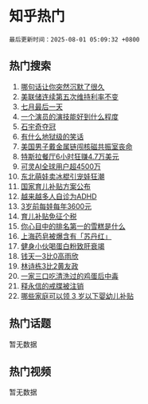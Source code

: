 # 知乎热门

`最后更新时间：2025-08-01 05:09:32 +0800`

## 热门搜索

1. [哪句话让你突然沉默了很久](https://www.zhihu.com/search?q=%E5%93%AA%E5%8F%A5%E8%AF%9D%E8%AE%A9%E4%BD%A0%E7%AA%81%E7%84%B6%E6%B2%89%E9%BB%98%E4%BA%86%E5%BE%88%E4%B9%85)
1. [美联储连续第五次维持利率不变](https://www.zhihu.com/search?q=%E7%BE%8E%E8%81%94%E5%82%A8%E8%BF%9E%E7%BB%AD%E7%AC%AC%E4%BA%94%E6%AC%A1%E7%BB%B4%E6%8C%81%E5%88%A9%E7%8E%87%E4%B8%8D%E5%8F%98)
1. [七月最后一天](https://www.zhihu.com/search?q=%E4%B8%83%E6%9C%88%E6%9C%80%E5%90%8E%E4%B8%80%E5%A4%A9)
1. [一个演员的演技能好到什么程度](https://www.zhihu.com/search?q=%E4%B8%80%E4%B8%AA%E6%BC%94%E5%91%98%E7%9A%84%E6%BC%94%E6%8A%80%E8%83%BD%E5%A5%BD%E5%88%B0%E4%BB%80%E4%B9%88%E7%A8%8B%E5%BA%A6)
1. [石宇奇夺冠](https://www.zhihu.com/search?q=%E7%9F%B3%E5%AE%87%E5%A5%87%E5%A4%BA%E5%86%A0)
1. [有什么地狱级的笑话](https://www.zhihu.com/search?q=%E6%9C%89%E4%BB%80%E4%B9%88%E5%9C%B0%E7%8B%B1%E7%BA%A7%E7%9A%84%E7%AC%91%E8%AF%9D)
1. [美国男子戴金属链闯核磁共振室丧命](https://www.zhihu.com/search?q=%E7%BE%8E%E5%9B%BD%E7%94%B7%E5%AD%90%E6%88%B4%E9%87%91%E5%B1%9E%E9%93%BE%E9%97%AF%E6%A0%B8%E7%A3%81%E5%85%B1%E6%8C%AF%E5%AE%A4%E4%B8%A7%E5%91%BD)
1. [特斯拉餐厅6小时狂赚4.7万美元](https://www.zhihu.com/search?q=%E7%89%B9%E6%96%AF%E6%8B%89%E9%A4%90%E5%8E%856%E5%B0%8F%E6%97%B6%E7%8B%82%E8%B5%9A4.7%E4%B8%87%E7%BE%8E%E5%85%83)
1. [可灵AI全球用户超4500万](https://www.zhihu.com/search?q=%E5%8F%AF%E7%81%B5AI%E5%85%A8%E7%90%83%E7%94%A8%E6%88%B7%E8%B6%854500%E4%B8%87)
1. [东北萌娃卖冰棍引宠娃狂潮](https://www.zhihu.com/search?q=%E4%B8%9C%E5%8C%97%E8%90%8C%E5%A8%83%E5%8D%96%E5%86%B0%E6%A3%8D%E5%BC%95%E5%AE%A0%E5%A8%83%E7%8B%82%E6%BD%AE)
1. [国家育儿补贴方案公布](https://www.zhihu.com/search?q=%E5%9B%BD%E5%AE%B6%E8%82%B2%E5%84%BF%E8%A1%A5%E8%B4%B4%E6%96%B9%E6%A1%88%E5%85%AC%E5%B8%83)
1. [越来越多人自诊为ADHD](https://www.zhihu.com/search?q=%E8%B6%8A%E6%9D%A5%E8%B6%8A%E5%A4%9A%E4%BA%BA%E8%87%AA%E8%AF%8A%E4%B8%BAADHD)
1. [3岁前每娃每年3600元](https://www.zhihu.com/search?q=3%E5%B2%81%E5%89%8D%E6%AF%8F%E5%A8%83%E6%AF%8F%E5%B9%B43600%E5%85%83)
1. [育儿补贴免征个税](https://www.zhihu.com/search?q=%E8%82%B2%E5%84%BF%E8%A1%A5%E8%B4%B4%E5%85%8D%E5%BE%81%E4%B8%AA%E7%A8%8E)
1. [你心目中的排名第一的雪糕是什么](https://www.zhihu.com/search?q=%E4%BD%A0%E5%BF%83%E7%9B%AE%E4%B8%AD%E7%9A%84%E6%8E%92%E5%90%8D%E7%AC%AC%E4%B8%80%E7%9A%84%E9%9B%AA%E7%B3%95%E6%98%AF%E4%BB%80%E4%B9%88)
1. [上海药皂被爆含有「苏丹红」](https://www.zhihu.com/search?q=%E4%B8%8A%E6%B5%B7%E8%8D%AF%E7%9A%82%E8%A2%AB%E7%88%86%E5%90%AB%E6%9C%89%E3%80%8C%E8%8B%8F%E4%B8%B9%E7%BA%A2%E3%80%8D)
1. [健身小伙喝蛋白粉致肝衰竭](https://www.zhihu.com/search?q=%E5%81%A5%E8%BA%AB%E5%B0%8F%E4%BC%99%E5%96%9D%E8%9B%8B%E7%99%BD%E7%B2%89%E8%87%B4%E8%82%9D%E8%A1%B0%E7%AB%AD)
1. [钱天一3比0高雨欣](https://www.zhihu.com/search?q=%E9%92%B1%E5%A4%A9%E4%B8%803%E6%AF%940%E9%AB%98%E9%9B%A8%E6%AC%A3)
1. [林诗栋3比2黄友政](https://www.zhihu.com/search?q=%E6%9E%97%E8%AF%97%E6%A0%8B3%E6%AF%942%E9%BB%84%E5%8F%8B%E6%94%BF)
1. [一家三口吃清洗过的鸡蛋后中毒](https://www.zhihu.com/search?q=%E4%B8%80%E5%AE%B6%E4%B8%89%E5%8F%A3%E5%90%83%E6%B8%85%E6%B4%97%E8%BF%87%E7%9A%84%E9%B8%A1%E8%9B%8B%E5%90%8E%E4%B8%AD%E6%AF%92)
1. [释永信的戒牒被注销](https://www.zhihu.com/search?q=%E9%87%8A%E6%B0%B8%E4%BF%A1%E7%9A%84%E6%88%92%E7%89%92%E8%A2%AB%E6%B3%A8%E9%94%80)
1. [哪些家庭可以领 3 岁以下婴幼儿补贴](https://www.zhihu.com/search?q=%E5%93%AA%E4%BA%9B%E5%AE%B6%E5%BA%AD%E5%8F%AF%E4%BB%A5%E9%A2%86%203%20%E5%B2%81%E4%BB%A5%E4%B8%8B%E5%A9%B4%E5%B9%BC%E5%84%BF%E8%A1%A5%E8%B4%B4)

## 热门话题

暂无数据

## 热门视频

暂无数据
